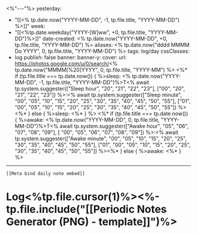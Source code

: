 <%"---"%>
yesterday: 
  - "[[<% tp.date.now("YYYY-MM-DD", -1, tp.file.title, "YYYY-MM-DD") %>]]"
week: 
  - "[[<%tp.date.weekday("YYYY-[W]ww", +0, tp.file.title, "YYYY-MM-DD")%>]]" 
date-created: <% tp.date.now("YYYY-MM-DD", +0, tp.file.title, "YYYY-MM-DD") %>
aliases: <% tp.date.now("dddd MMMM Do YYYY", 0, tp.file.title, "YYYY-MM-DD") %>
tags: log/day
cssClasses:
  - log
publish: false
banner: 
banner-y: 
cover: 
url: https://photos.google.com/u/0/search/<% tp.date.now("MMMM[%20]YYYY", 0, tp.file.title, "YYYY-MM") %>
<%* if (tp.file.title === tp.date.now()) { %>sleep: <% tp.date.now("YYYY-MM-DD", -1, tp.file.title, "YYYY-MM-DD")%>T<% await tp.system.suggester(["Sleep hour", "20", "21", "22", "23"], ["00", "20", "21", "22", "23"]) %>:<% await tp.system.suggester(["Sleep minute", "00", "05", "10", "15", "20", "25", "30", "35", "40", "45", "50", "55"], ["01", "00", "05", "10", "15", "20", "25", "30", "35", "40", "45", "50", "55"]) %><%* } else { %>sleep: <%* } %>
<%* if (tp.file.title === tp.date.now()) { %>awake: <% tp.date.now("YYYY-MM-DD", 0, tp.file.title, "YYYY-MM-DD")%>T<% await tp.system.suggester(["Awake hour", "05", "06", "07", "08", "09"], [ "00", "05", "06", "07", "08", "09"]) %>:<% await tp.system.suggester(["Awake minute", "00", "05", "10", "15", "20", "25", "30", "35", "40", "45", "50", "55"], ["01", "00", "05", "10", "15", "20", "25", "30", "35", "40", "45", "50", "55"]) %><%* } else { %>awake: <%* } %>
---

```meta-bind-embed
[[Meta bind daily note embed]]
```

# Log<%tp.file.cursor(1)%><%-tp.file.include("[[Periodic Notes Generator (PNG) - template]]")%>
